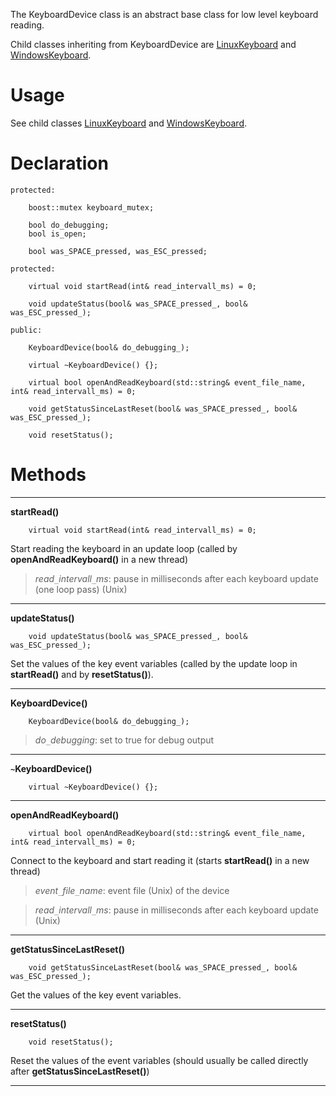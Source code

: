 The KeyboardDevice class is an abstract base class for low level keyboard reading.

Child classes inheriting from KeyboardDevice are [LinuxKeyboard](ClassLinuxKeyboard.md) and [WindowsKeyboard](ClassWindowsKeyboard.md).

# Usage #

See child classes [LinuxKeyboard](ClassLinuxKeyboard.md) and [WindowsKeyboard](ClassWindowsKeyboard.md).

# Declaration #

```
protected:

	boost::mutex keyboard_mutex;

	bool do_debugging;
	bool is_open;

	bool was_SPACE_pressed, was_ESC_pressed;

protected:
	
	virtual void startRead(int& read_intervall_ms) = 0;

	void updateStatus(bool& was_SPACE_pressed_, bool& was_ESC_pressed_);

public:

	KeyboardDevice(bool& do_debugging_);

	virtual ~KeyboardDevice() {};

	virtual bool openAndReadKeyboard(std::string& event_file_name, int& read_intervall_ms) = 0;

	void getStatusSinceLastReset(bool& was_SPACE_pressed_, bool& was_ESC_pressed_);

	void resetStatus();
```

# Methods #

---

**startRead()**
```
	virtual void startRead(int& read_intervall_ms) = 0;
```
Start reading the keyboard in an update loop (called by **openAndReadKeyboard()** in a new thread)
> _read`_`intervall`_`ms_: pause in milliseconds after each keyboard update (one loop pass) (Unix)

---

**updateStatus()**
```
	void updateStatus(bool& was_SPACE_pressed_, bool& was_ESC_pressed_);
```
Set the values of the key event variables (called by the update loop in **startRead()** and by **resetStatus()**).

---

**KeyboardDevice()**
```
	KeyboardDevice(bool& do_debugging_);
```
> _do`_`debugging_: set to true for debug output

---

**`~`KeyboardDevice()**
```
	virtual ~KeyboardDevice() {};
```

---

**openAndReadKeyboard()**
```
	virtual bool openAndReadKeyboard(std::string& event_file_name, int& read_intervall_ms) = 0;
```
Connect to the keyboard and start reading it (starts **startRead()** in a new thread)
> _event`_`file`_`name_: event file (Unix) of the device

> _read`_`intervall`_`ms_: pause in milliseconds after each keyboard update (Unix)

---

**getStatusSinceLastReset()**
```
	void getStatusSinceLastReset(bool& was_SPACE_pressed_, bool& was_ESC_pressed_);
```
Get the values of the key event variables.

---

**resetStatus()**
```
	void resetStatus();
```
Reset the values of the event variables (should usually be called directly after **getStatusSinceLastReset()**)

---
